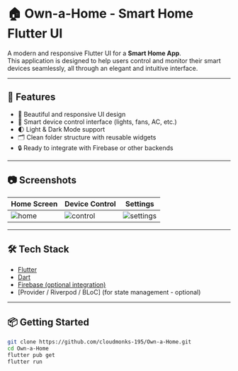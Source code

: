 # 🏠 Own-a-Home - Smart Home Flutter UI

A modern and responsive Flutter UI for a **Smart Home App**.  
This application is designed to help users control and monitor their smart devices seamlessly, all through an elegant and intuitive interface.


---

## 🚀 Features

- 📱 Beautiful and responsive UI design
- 🔌 Smart device control interface (lights, fans, AC, etc.)
- 🌓 Light & Dark Mode support
- 🗂️ Clean folder structure with reusable widgets
- 🔒 Ready to integrate with Firebase or other backends

---

## 📷 Screenshots

| Home Screen | Device Control | Settings |
|-------------|----------------|----------|
| ![home](assets/screenshots/home.png) | ![control](assets/screenshots/device.png) | ![settings](assets/screenshots/settings.png) |

---

## 🛠️ Tech Stack

- [Flutter](https://flutter.dev/)
- [Dart](https://dart.dev/)
- [Firebase (optional integration)](https://firebase.google.com/)
- [Provider / Riverpod / BLoC] (for state management - optional)

---

## 📦 Getting Started

```bash
git clone https://github.com/cloudmonks-195/Own-a-Home.git
cd Own-a-Home
flutter pub get
flutter run
